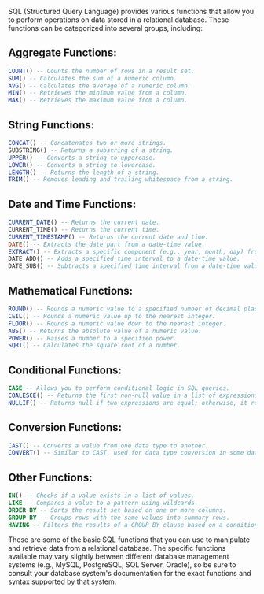 SQL (Structured Query Language) provides various functions that allow you to perform operations on data stored in a relational database. These functions can be categorized into several groups, including:<br>

## Aggregate Functions:<br>
```sql
COUNT() -- Counts the number of rows in a result set.
SUM() -- Calculates the sum of a numeric column.
AVG() -- Calculates the average of a numeric column.
MIN() -- Retrieves the minimum value from a column.
MAX() -- Retrieves the maximum value from a column.
```

## String Functions:<be>
```sql
CONCAT() -- Concatenates two or more strings.
SUBSTRING() -- Returns a substring of a string.
UPPER() -- Converts a string to uppercase.
LOWER() -- Converts a string to lowercase.
LENGTH() -- Returns the length of a string.
TRIM() -- Removes leading and trailing whitespace from a string.
```

## Date and Time Functions:<be>
```sql
CURRENT_DATE() -- Returns the current date.
CURRENT_TIME() -- Returns the current time.
CURRENT_TIMESTAMP() -- Returns the current date and time.
DATE() -- Extracts the date part from a date-time value.
EXTRACT() -- Extracts a specific component (e.g., year, month, day) from a date-time value.
DATE_ADD() -- Adds a specified time interval to a date-time value.
DATE_SUB() -- Subtracts a specified time interval from a date-time value.
```

## Mathematical Functions:<be>
```sql
ROUND() -- Rounds a numeric value to a specified number of decimal places.
CEIL() -- Rounds a numeric value up to the nearest integer.
FLOOR() -- Rounds a numeric value down to the nearest integer.
ABS() -- Returns the absolute value of a numeric value.
POWER() -- Raises a number to a specified power.
SQRT() -- Calculates the square root of a number.
```

## Conditional Functions:<be>
```sql
CASE -- Allows you to perform conditional logic in SQL queries.
COALESCE() -- Returns the first non-null value in a list of expressions.
NULLIF() -- Returns null if two expressions are equal; otherwise, it returns the first expression.
```

## Conversion Functions:<be>
```sql
CAST() -- Converts a value from one data type to another.
CONVERT() -- Similar to CAST, used for data type conversion in some database systems.
```

## Other Functions:<be>
```sql
IN() -- Checks if a value exists in a list of values.
LIKE -- Compares a value to a pattern using wildcards.
ORDER BY -- Sorts the result set based on one or more columns.
GROUP BY -- Groups rows with the same values into summary rows.
HAVING -- Filters the results of a GROUP BY clause based on a condition.
```

These are some of the basic SQL functions that you can use to manipulate and retrieve data from a relational database. The specific functions available may vary slightly between different database management systems (e.g., MySQL, PostgreSQL, SQL Server, Oracle), so be sure to consult your database system's documentation for the exact functions and syntax supported by that system.<be>
